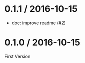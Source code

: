 
0.1.1 / 2016-10-15
==================

  * doc: improve readme (#2)

0.1.0 / 2016-10-15
==================

First Version

